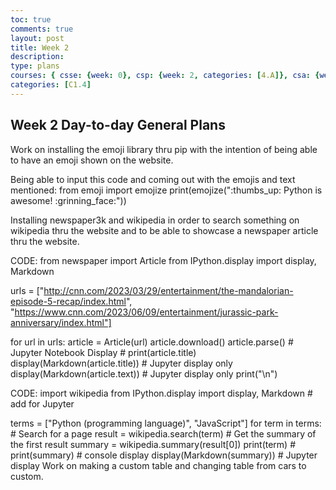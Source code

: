 ```yaml
---
toc: true
comments: true
layout: post
title: Week 2
description:
type: plans
courses: { csse: {week: 0}, csp: {week: 2, categories: [4.A]}, csa: {week: 0} }
categories: [C1.4]
---
```


## Week 2 Day-to-day General Plans 

Work on installing the emoji library thru pip with the intention of being able to have an emoji shown on the website. 

Being able to input this code and coming out with the emojis and text mentioned: from emoji import emojize 
print(emojize(":thumbs_up: Python is awesome! :grinning_face:"))

Installing newspaper3k and wikipedia in order to search something on wikipedia thru the website and to be able to showcase a newspaper article thru the website.

CODE: from newspaper import Article
from IPython.display import display, Markdown


urls = ["http://cnn.com/2023/03/29/entertainment/the-mandalorian-episode-5-recap/index.html", 
        "https://www.cnn.com/2023/06/09/entertainment/jurassic-park-anniversary/index.html"]

for url in urls:
    article = Article(url)
    article.download()
    article.parse()
    # Jupyter Notebook Display
    # print(article.title)
    display(Markdown(article.title)) # Jupyter display only
    display(Markdown(article.text)) # Jupyter display only
    print("\n")

CODE:
import wikipedia 
from IPython.display import display, Markdown # add for Jupyter

terms = ["Python (programming language)", "JavaScript"]
for term in terms:
    # Search for a page 
    result = wikipedia.search(term)
    # Get the summary of the first result
    summary = wikipedia.summary(result[0])
    print(term) 
    # print(summary) # console display
    display(Markdown(summary)) # Jupyter display
Work on making a custom table and changing table from cars to custom. 
